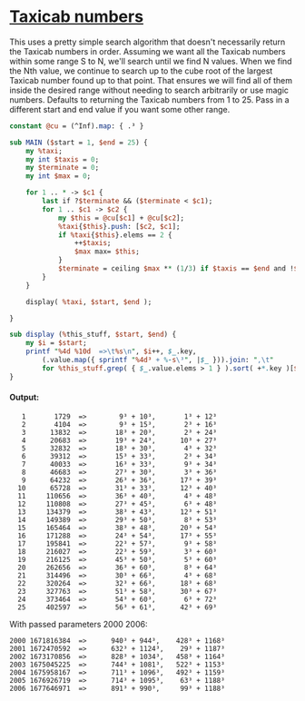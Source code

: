 [1]: https://rosettacode.org/wiki/Taxicab_numbers

# [Taxicab numbers][1]





This uses a pretty simple search algorithm that doesn't necessarily return the Taxicab numbers in order. Assuming we want all the Taxicab numbers within some range S to N, we'll search until we find N values. When we find the Nth value, we continue to search up to the cube root of the largest Taxicab number found up to that point. That ensures we will find all of them inside the desired range without needing to search arbitrarily or use magic numbers. Defaults to returning the Taxicab numbers from 1 to 25. Pass in a different start and end value if you want some other range.

```perl
constant @cu = (^Inf).map: { .³ }

sub MAIN ($start = 1, $end = 25) {
    my %taxi;
    my int $taxis = 0;
    my $terminate = 0;
    my int $max = 0;

    for 1 .. * -> $c1 {
        last if ?$terminate && ($terminate < $c1);
        for 1 .. $c1 -> $c2 {
            my $this = @cu[$c1] + @cu[$c2];
            %taxi{$this}.push: [$c2, $c1];
            if %taxi{$this}.elems == 2 {
                ++$taxis;
                $max max= $this;
            }
    	    $terminate = ceiling $max ** (1/3) if $taxis == $end and !$terminate;
        }   
    }

    display( %taxi, $start, $end );

}

sub display (%this_stuff, $start, $end) {
    my $i = $start;
    printf "%4d %10d  =>\t%s\n", $i++, $_.key,
        (.value.map({ sprintf "%4d³ + %-s\³", |$_ })).join: ",\t"
        for %this_stuff.grep( { $_.value.elems > 1 } ).sort( +*.key )[$start-1..$end-1];
}
```

#### Output:
```
   1       1729  =>        9³ + 10³,       1³ + 12³
   2       4104  =>        9³ + 15³,       2³ + 16³
   3      13832  =>       18³ + 20³,       2³ + 24³
   4      20683  =>       19³ + 24³,      10³ + 27³
   5      32832  =>       18³ + 30³,       4³ + 32³
   6      39312  =>       15³ + 33³,       2³ + 34³
   7      40033  =>       16³ + 33³,       9³ + 34³
   8      46683  =>       27³ + 30³,       3³ + 36³
   9      64232  =>       26³ + 36³,      17³ + 39³
  10      65728  =>       31³ + 33³,      12³ + 40³
  11     110656  =>       36³ + 40³,       4³ + 48³
  12     110808  =>       27³ + 45³,       6³ + 48³
  13     134379  =>       38³ + 43³,      12³ + 51³
  14     149389  =>       29³ + 50³,       8³ + 53³
  15     165464  =>       38³ + 48³,      20³ + 54³
  16     171288  =>       24³ + 54³,      17³ + 55³
  17     195841  =>       22³ + 57³,       9³ + 58³
  18     216027  =>       22³ + 59³,       3³ + 60³
  19     216125  =>       45³ + 50³,       5³ + 60³
  20     262656  =>       36³ + 60³,       8³ + 64³
  21     314496  =>       30³ + 66³,       4³ + 68³
  22     320264  =>       32³ + 66³,      18³ + 68³
  23     327763  =>       51³ + 58³,      30³ + 67³
  24     373464  =>       54³ + 60³,       6³ + 72³
  25     402597  =>       56³ + 61³,      42³ + 69³
```


With passed parameters 2000 2006:


```
2000 1671816384  =>      940³ + 944³,    428³ + 1168³
2001 1672470592  =>      632³ + 1124³,    29³ + 1187³
2002 1673170856  =>      828³ + 1034³,   458³ + 1164³
2003 1675045225  =>      744³ + 1081³,   522³ + 1153³
2004 1675958167  =>      711³ + 1096³,   492³ + 1159³
2005 1676926719  =>      714³ + 1095³,    63³ + 1188³
2006 1677646971  =>      891³ + 990³,     99³ + 1188³
```
